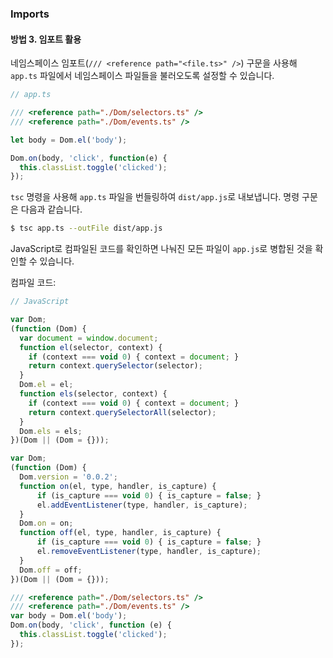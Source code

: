 ### Imports

#### 방법 3. 임포트 활용

네임스페이스 임포트(`/// <reference path="<file.ts>" />`) 구문을 사용해 `app.ts` 파일에서 네임스페이스 파일들을 불러오도록 설정할 수 있습니다.

```ts
// app.ts

/// <reference path="./Dom/selectors.ts" />
/// <reference path="./Dom/events.ts" />

let body = Dom.el('body');

Dom.on(body, 'click', function(e) {
  this.classList.toggle('clicked');
});
```

`tsc` 명령을 사용해 `app.ts` 파일을 번들링하여 `dist/app.js`로 내보냅니다. 명령 구문은 다음과 같습니다.

```sh
$ tsc app.ts --outFile dist/app.js
```

JavaScript로 컴파일된 코드를 확인하면 나눠진 모든 파일이 `app.js`로 병합된 것을 확인할 수 있습니다.

컴파일 코드:

```js
// JavaScript

var Dom;
(function (Dom) {
  var document = window.document;
  function el(selector, context) {
    if (context === void 0) { context = document; }
    return context.querySelector(selector);
  }
  Dom.el = el;
  function els(selector, context) {
    if (context === void 0) { context = document; }
    return context.querySelectorAll(selector);
  }
  Dom.els = els;
})(Dom || (Dom = {}));

var Dom;
(function (Dom) {
  Dom.version = '0.0.2';
  function on(el, type, handler, is_capture) {
      if (is_capture === void 0) { is_capture = false; }
      el.addEventListener(type, handler, is_capture);
  }
  Dom.on = on;
  function off(el, type, handler, is_capture) {
      if (is_capture === void 0) { is_capture = false; }
      el.removeEventListener(type, handler, is_capture);
  }
  Dom.off = off;
})(Dom || (Dom = {}));

/// <reference path="./Dom/selectors.ts" />
/// <reference path="./Dom/events.ts" />
var body = Dom.el('body');
Dom.on(body, 'click', function (e) {
  this.classList.toggle('clicked');
});
```